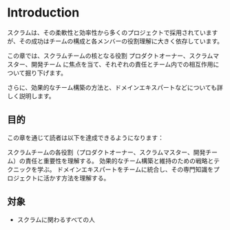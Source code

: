 # Introduction

<!-- この章ではまず概要を解説し、これを導入とします。 -->
スクラムは、その柔軟性と効率性から多くのプロジェクトで採用されていますが、その成功はチームの構成と各メンバーの役割理解に大きく依存しています。

この章では、スクラムチームの核となる役割 プロダクトオーナー、スクラムマスター、開発チーム に焦点を当て、それぞれの責任とチーム内での相互作用について掘り下げます。

さらに、効果的なチーム構築の方法と、ドメインエキスパートなどについても詳しく説明します。

## 目的

この章を通じて読者は以下を達成できるようになります：

スクラムチームの各役割（プロダクトオーナー、スクラムマスター、開発チーム）の責任と重要性を理解する。
効果的なチーム構築と維持のための戦略とテクニックを学ぶ。
ドメインエキスパートをチームに統合し、その専門知識をプロジェクトに活かす方法を理解する。

## 対象

- スクラムに関わるすべての人

<!-- ## 対象

- 概要を知りたい人
- 自分はやらないがサクッと知っておきたい程度の人
- これからアジャイル・スクラム等を開発に取り入れたい人 -->
